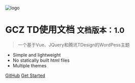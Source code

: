 ![logo](_media/icon.svg)

# GCZ TD使用文档 <small>文档版本：1.0</small>

> 一个基于Vue、JQuery和腾讯TDesign的WordPess主题

- Simple and lightweight
- No statically built html files
- Multiple themes

[GitHub](https://github.com/Groupguanfang/TD)
[Get Started](#docsify)